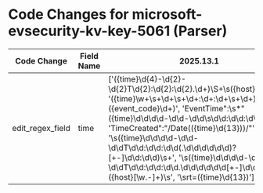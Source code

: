 # Code Changes for microsoft-evsecurity-kv-key-5061 (Parser)

| Code Change | Field Name | 2025.13.1 | 2025.14.1 |
|-------------|------------|-----------|------------|
| edit_regex_field | time | ['({time}\d{4}-\d{2}-\d{2}T\d{2}:\d{2}:\d{2}\.\d+)\S+\s({host}[^\s]+)', '({time}\w+\s+\d+\s+\d+:\d+:\d+\s+\d+)\s+({event_code}\d+)', 'EventTime":\s*"({time}\d\d\d\d-\d\d-\d\d\s\d\d:\d\d:\d\d)"', 'TimeCreated":"\/Date\(({time}\d{13})\)\/"', '\s({time}\d\d\d\d-\d\d-\d\dT\d\d:\d\d:\d\d(\.\d\d\d\d\d\d)?[+-]\d\d:\d\d)\s+', '\s({time}\d\d\d\d-\d\d-\d\dT\d\d:\d\d:\d\d\.\d\d\d\d\d\d[+-]\d\d:\d\d)\s+({host}[\w.-]+)\s', '\srt=({time}\d{13})'] | ['({time}\d{4}-\d{2}-\d{2}T\d{2}:\d{2}:\d{2}\.\d+)\S+\s({host}[^\s]+)', '({time}\w+\s+\d+\s+\d+:\d+:\d+\s+\d+)\s+({event_code}\d+)', '<TimeCreated SystemTime(\\)?=(\'|")({time}\d{4}-\d\d-\d\dT\d\d:\d\d:\d\d\.\d+Z)', 'EventTime":\s*"({time}\d\d\d\d-\d\d-\d\d\s\d\d:\d\d:\d\d)"', 'TimeCreated":"\/Date\(({time}\d{13})\)\/"', '\s({time}\d\d\d\d-\d\d-\d\dT\d\d:\d\d:\d\d(\.\d\d\d\d\d\d)?[+-]\d\d:\d\d)\s+', '\s({time}\d\d\d\d-\d\d-\d\dT\d\d:\d\d:\d\d\.\d\d\d\d\d\d[+-]\d\d:\d\d)\s+({host}[\w.-]+)\s', '\srt=({time}\d{13})'] |